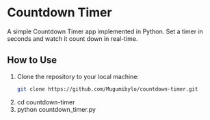 # Countdown Timer

A simple Countdown Timer app implemented in Python. Set a timer in seconds and watch it count down in real-time.

## How to Use

1. Clone the repository to your local machine:
   ```bash
   git clone https://github.com/Mugumibylo/countdown-timer.git
2. cd countdown-timer
3. python countdown_timer.py
